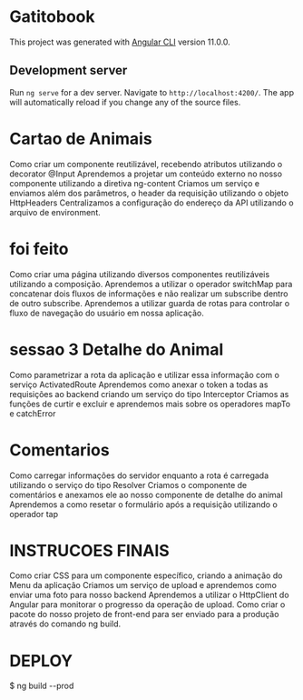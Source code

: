 # Gatitobook

This project was generated with [Angular CLI](https://github.com/angular/angular-cli) version 11.0.0.

## Development server

Run `ng serve` for a dev server. Navigate to `http://localhost:4200/`. The app will automatically reload if you change any of the source files.

# Cartao de Animais

Como criar um componente reutilizável, recebendo atributos utilizando o decorator @Input
Aprendemos a projetar um conteúdo externo no nosso componente utilizando a diretiva ng-content
Criamos um serviço e enviamos além dos parâmetros, o header da requisição utilizando o objeto HttpHeaders
Centralizamos a configuração do endereço da API utilizando o arquivo de environment.

# foi feito

Como criar uma página utilizando diversos componentes reutilizáveis utilizando a composição.
Aprendemos a utilizar o operador switchMap para concatenar dois fluxos de informações e não realizar um subscribe dentro de outro subscribe.
Aprendemos a utilizar guarda de rotas para controlar o fluxo de navegação do usuário em nossa aplicação.

# sessao 3 Detalhe do Animal

Como parametrizar a rota da aplicação e utilizar essa informação com o serviço ActivatedRoute
Aprendemos como anexar o token a todas as requisições ao backend criando um serviço do tipo Interceptor
Criamos as funções de curtir e excluir e aprendemos mais sobre os operadores mapTo e catchError

# Comentarios

Como carregar informações do servidor enquanto a rota é carregada utilizando o serviço do tipo Resolver
Criamos o componente de comentários e anexamos ele ao nosso componente de detalhe do animal
Aprendemos a como resetar o formulário após a requisição utilizando o operador tap

# INSTRUCOES FINAIS

Como criar CSS para um componente específico, criando a animação do Menu da aplicação
Criamos um serviço de upload e aprendemos como enviar uma foto para nosso backend
Aprendemos a utilizar o HttpClient do Angular para monitorar o progresso da operação de upload.
Como criar o pacote do nosso projeto de front-end para ser enviado para a produção através do comando ng build.

# DEPLOY

$ ng build --prod
